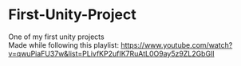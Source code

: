 # First-Unity-Project
 One of my first unity projects <br/>
Made while following this playlist: https://www.youtube.com/watch?v=qwuPiaFU37w&list=PLivfKP2ufIK7RuAtL0O9ay5z9ZL2GbGlI
